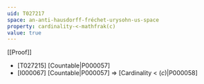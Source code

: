 ```yaml
---
uid: T027217
space: an-anti-hausdorff-fréchet-urysohn-us-space
property: cardinality-<-mathfrak(c)
value: true
---
```

[[Proof]]

* [T027215] [Countable|P000057]
* [I000067] [Countable|P000057] => [Cardinality < $\mathfrak(c)$|P000058]

